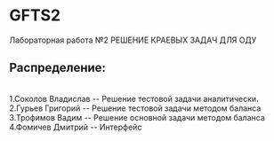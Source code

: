 # GFTS2
Лабораторная работа №2 РЕШЕНИЕ КРАЕВЫХ ЗАДАЧ ДЛЯ ОДУ
## Распределение:
<br>1.Соколов Владислав -- Решение тестовой задачи аналитически.
<br>2.Гурьев Григорий -- Решение тестовой задачи методом баланса
<br>3.Трофимов Вадим -- Решение основной задачи методом баланса
<br>4.Фомичев Дмитрий -- Интерфейс 
